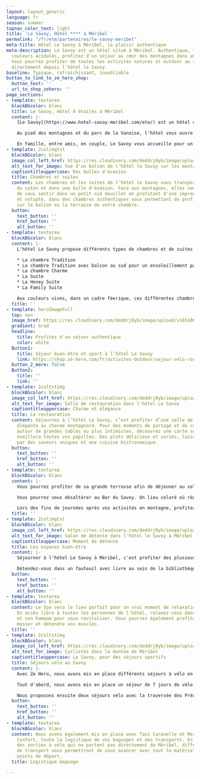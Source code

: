 ```yaml
---
layout: layout_generic
language: fr
season: summer
topnav_color_text: light
title: 'Le Savoy, Hôtel **** à Méribel '
permalink: "/fr/ete/partenaires/le-savoy-meribel"
meta-title: Hôtel Le Savoy à Méribel, le plaisir authentique
meta-description: Le Savoy est un hôtel situé à Méribel. Authentique, typique aux
  couleurs acidulés, profitez d'un séjour au cœur des montagnes dans un hôtel 4 étoiles.
  Vous pourrez profiter de toutes les activités natures et outdoor au sein de Méribel
  directement depuis l'hôtel le Savoy.
baseline: Typique, rafraichissant, inoubliable
button_to_link_to_ze_hero_shop:
  button_text: ''
  url_to_shop_zehero: ''
page_sections:
- template: textarea
  blockBGcolor: blanc
  title: Le Savoy, Hôtel 4 étoiles à Méribel
  content: |-
    [Le Savoy](https://www.hotel-savoy-meribel.com/ete/) est un hôtel 4 étoiles situées au cœur de Méribel. Situé à " Méribel Centre ", au cœur de la station, des commerces et des départs des remontés mécaniques, vous bénéficierez d'une situation parfaite pour votre séjour.

    Au pied des montagnes et du parc de la Vanoise, l'hôtel vous ouvre ses portes et vous permet de profiter d'un séjour nature. Partez de l'hôtel Le Savoy directement randonner, courir, découvrir les sentiers à VTT, partir grimper les cols à vélo. Pour des moments de calme et de sérénité, rejoignez le lac de Tueda au petit matin pour une séance de Yoga.

    En famille, entre amis, en couple, Le Savoy vous accueille pour un moment chaleureux, de confort, de convivialité, chaleureux. Vous pourrez profiter de sa restauration et de sa terrasse face aux montagnes, de son lieu de bien-être, de sa bibliothèque et de son bar.
- template: 2colimgtxt
  blockBGcolor: blanc
  image_col_left_href: https://res.cloudinary.com/deddrj0yb/image/upload/v1651068257/website/Hotel/Savoy%20Meribel/20210628_-_Hotel_Le_Savoy-355.jpg
  alt_text_for_image: Vue d'un balcon de l'hôtel le Savoy sur les montagnes de Méribel
  captiontitleuppercase: Des bulles d'évasion
  title: Chambres et suites
  content: Les chambres et les suites de l'hôtel le Savoy vous transporteront dans
    du coton et dans une bulle d'évasion. Face aux montagnes, elles vous permettront
    de vous sentir dans un petit nid douillet en profitant d'une imprenable. Calme
    et volupté, dans des chambres authentiques vous permettant de profiter de détente
    sur le balcon ou la terrasse de votre chambre.
  button:
    text_button: ''
    href_button: ''
    alt_button: ''
- template: textarea
  blockBGcolor: blanc
  content: |-
    L'hôtel Le Savoy propose différents types de chambres et de suites :

    * La chambre Tradition
    * La chambre Tradition avec balcon au sud pour un ensoleillement parfait
    * La chambre Charme
    * La Suite
    * La Honey Suite
    * La Family Suite

    Aux couleurs vives, dans un cadre féerique, ces différentes chambres vont de 18m² à 55m². Modernes et fonctionnelles, elles vous permettront d'être en immersion totale. Ressourcez-vous dans votre chambre après vos activités, vos balades pour un moment de confort et de bien-être.
  title: ''
- template: heroImageFull
  top: non
  image_href: https://res.cloudinary.com/deddrj0yb/image/upload/v1651068258/website/Hotel/Savoy%20Meribel/20210628_-_Hotel_Le_Savoy-3.jpg
  gradient: Grad
  headline:
    title: Profitez d'un séjour authentique
    color: white
  Button1:
    title: Séjour bien-être et sport à l'hôtel Le Savoy
    link: https://shop.ze-hero.com/fr/activites-Outdoor/sejour-velo-route/17204-sejour-meribel-en-velo-6-jours-activite-ze-hero
  button_2_more: false
  Button2:
    title: ''
    link: ''
- template: 2coltxtimg
  blockBGcolor: blanc
  image_col_left_href: https://res.cloudinary.com/deddrj0yb/image/upload/v1651068255/website/Hotel/Savoy%20Meribel/salle.jpg
  alt_text_for_image: Salle de restauration dans l'hôtel Le Savoy
  captiontitleuppercase: Charme et élégance
  title: La restauration
  content: Séjournez à l’hôtel Le Savoy, c’est profiter d’une salle de restauration
    élégante au charme montagnard. Pour des moments de partage et de convivialité
    autour de grandes tables ou plus intimistes, découvrez une carte surprenante qui
    éveillera toutes vos papilles. Des plats délicieux et variés, laissez-vous tenter
    par des saveurs uniques et une cuisine bistronomique.
  button:
    text_button: ''
    href_button: ''
    alt_button: ''
- template: textarea
  blockBGcolor: blanc
  content: |-
    Vous pourrez profiter de sa grande terrasse afin de déjeuner au soleil, face aux montagnes en écoutant les oiseaux chanter et les sons de la nature. Savourez un petit-déjeuner, un goûter ou même seulement une boisson chaude ou fraîche sur la terrasse baignée par le soleil et le calme.

    Vous pourrez vous désaltérer au Bar du Savoy. Un lieu coloré où règne une ambiance chaleureuse et conviviale au sein de l'hôtel et de Méribel. Découvrez une carte surprenante où les barmans exercent l'art du cocktail. Laissez-vous surprendre par leur talent et leur création. Vous pourrez déguster directement sur place des tapas et des planches à partager.

    Lors des fins de journées après vos activités en montagne, profitez du High Time. Un goûter gourmand et savoureux, salé et sucré afin de profiter d'une délicieuse récompense après l'effort.
  title: ''
- template: 2colimgtxt
  blockBGcolor: blanc
  image_col_left_href: https://res.cloudinary.com/deddrj0yb/image/upload/v1651068255/website/Hotel/Savoy%20Meribel/library.jpg
  alt_text_for_image: Salon de détente dans l'hôtel le Savoy à Méribel
  captiontitleuppercase: Moment de détente
  title: Les espaces bien-être
  content: |-
    Séjourner à l'hôtel Le Savoy à Méribel, c'est profiter des plusieurs espaces de bien-être.

    Détendez-vous dans un fauteuil avec livre au sein de la bibliothèque de l'hôtel, faites une partie de jeux de société entre amis, ou buvez un thé devant la belle cheminée. Un moment de plaisir et de calme après vos journées d'activités et de découverte dans les montagnes de Méribel.
  button:
    text_button: ''
    href_button: ''
    alt_button: ''
- template: textarea
  blockBGcolor: blanc
  content: Le Spa sera le lieu parfait pour un vrai moment de relaxation et de détente.
    En accès libre à toutes les personnes de l'hôtel, relaxez-vous dans le sauna finlandais
    et son hammam pour vous revitaliser. Vous pourrez également profiter de vous faire
    masser et détendre vos muscles.
  title: ''
- template: 2coltxtimg
  blockBGcolor: blanc
  image_col_left_href: https://res.cloudinary.com/deddrj0yb/image/upload/v1643987031/website/V%C3%A9lo/51384836504_bff6429438_k_mkw8t9.jpg
  alt_text_for_image: Cyclistes dans la montée de Méribel
  captiontitleuppercase: Le Savoy, pour des séjours sportifs
  title: Séjours vélo au Savoy
  content: |-
    Avec Ze Hero, nous avons mis en place différents séjours à vélo en partenariat avec l’hôtel Le Savoy à Méribel. Vous retrouverez différentes possibilités d’itinérance à vélo.

    Tout d'abord, nous avons mis en place un séjour de 7 jours de vélo de route à Méribel. Un séjour sportif avec 7 journées à vélo avec Col de la Loze, Col de la Madeleine, Col du petit Saint Bernard, Cormet de Roseland, tour du Lac d'Annecy. Vous logerez au sein de l'hôtel Le Savoy à Méribel et de vous détendre après vos journées à vélo. Nous proposons des offres en chambre double ou en chambre simple.

    Nous proposons ensuite deux séjours vélo avec la traversée des Préalpes et la traversé des Alpes. Ces deux itinérances à vélo comportent deux nuits à l'hôtel Le Savoy. Vous débuterez alors par deux journées de mise en jambes à Méribel.
  button:
    text_button: ''
    href_button: ''
    alt_button: ''
- template: textarea
  blockBGcolor: blanc
  content: Nous avons également mis en place avec Taxi Caravelle et Mercedes Grand
    Confort, toute la logistique de vos baguages et des transports. En effet, lors
    des sorties à vélo qui ne partent pas directement de Méribel, différents moyens
    de transport vous permettront de vous avancer avec tout le matériel aux différents
    points de départ.
  title: Logistique baguage

---
```

